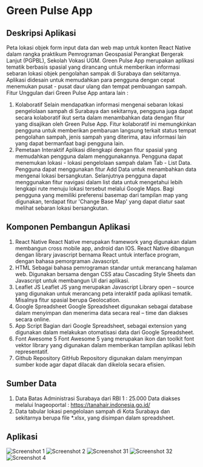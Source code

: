 # Green Pulse App

## Deskripsi Aplikasi
Peta lokasi objek form input data dan web map untuk konten React Native dalam rangka praktikum Pemrograman Geospasial Perangkat Bergerak Lanjut (PGPBL), Sekolah Vokasi UGM.
Green Pulse App merupakan aplikasi tematik berbasis spasial yang dirancang untuk memberikan informasi sebaran lokasi objek pengolahan sampak di Surabaya dan sekitarnya. Aplikasi didesain untuk memudahkan para pengguna dengan cepat menemukan pusat - pusat daur ulang dan tempat pembuangan sampah.
Fitur Unggulan dari Green Pulse App antara lain : 
1.	Kolaboratif 
Selain mendapatkan informasi mengenai sebaran lokasi pengelolaan sampah di Surabaya dan sekitarnya, pengguna juga dapat secara kolaboratif ikut serta dalam menambahkan data dengan fitur yang disajikan oleh Green Pulse App.   Fitur kolaboratif ini memungkinkan pengguna untuk memberikan pembaruan langsung terkait status tempat pengolahan sampah, jenis sampah yang diterima, atau informasi lain yang dapat bermanfaat bagi pengguna lain. 
2.	Pemetaan Interaktif 
Aplikasi dilengkapi dengan fitur spasial yang memudahkan pengguna dalam menggunakannya. Pengguna dapat menemukan lokasi - lokasi pengelolaan sampah dalam Tab - List Data. Pengguna dapat menggunakan fitur Add Data untuk menambahkan data mengenai lokasi bersangkutan. Selanjutnya pengguna dapat menggunakan fitur navigasi dalam list data untuk    mengetahui lebih lengkapi rute menuju lokasi tersebut melalui Google Maps. Bagi pengguna yang memiliki preferensi basemap dari tampilan map yang digunakan, terdapat fitur 'Change Base Map' yang dapat diatur saat melihat sebaran lokasi bersangkutan. 

## Komponen Pembangun Aplikasi
1)	React Native 
React Native merupakan framework yang digunakan dalam membangun cross mobile app, android dan IOS. React Native dibangun dengan library javascript bernama React untuk interface program, dengan bahasa pemorgraman Javascript.
2)	HTML 
Sebagai bahasa pemrograman standar untuk merancang halaman web. Digunakan bersama dengan CSS atau Cascading Style Sheets dan Javascript untuk membangun UI dari aplikasi. 
3)	Leaflet JS
Leaflet JS yang merupakan Javascript Library open – source yang digunakan untuk merancang peta interaktif pada aplikasi tematik. Misalnya fitur spasial berupa Geolocation. 
4)	Google Spreadsheet 
Google Spreadsheet digunakan sebagai database dalam menyimpan dan menerima data secara real – time dan diakses secara online. 
5)	App Script 
Bagian dari Google Spreadsheet, sebagai extension yang digunakan dalam melakukan otomatisasi data dari Google Spreadsheet. 
6)	Font Awesome 5
Font Awesome 5 yang merupakan ikon dan toolkit font vektor library yang digunakan dalam memberikan tampilan aplikasi lebih representatif. 
7)	Github Repository
GitHub Repository digunakan dalam menyimpan sumber kode agar dapat dilacak dan dikelola secara efisien. 

## Sumber Data
1)	Data Batas Administrasi Surabaya dari RBI 1 : 25.000 
Data diakses melalui Inageoportal : https://tanahair.indonesia.go.id/
2)	Data tabular lokasi pengelolaan sampah di Kota Surabaya dan sekitarnya berupa file *.xlsx, yang disimpan dalam spreadsheet. 

## Aplikasi 
![Screenshot 1](https://github.com/Shally593/pgpbl-responsi/assets/142763000/de197023-b1b7-40eb-af51-955cfccd3984)
![Screenshot 2](https://github.com/Shally593/pgpbl-responsi/assets/142763000/5fdd26b3-564b-4f7c-98c6-4bcf61fbb70e)
![Screenshot 31](https://github.com/Shally593/pgpbl-responsi/assets/142763000/32e384f0-1ce8-44d5-8bf3-9f969513bc02)
![Screenshot 32](https://github.com/Shally593/pgpbl-responsi/assets/142763000/bec5295f-c70a-473a-baf1-0daab4cd999c)
![Screenshot 4](https://github.com/Shally593/pgpbl-responsi/assets/142763000/572ab273-c5b4-46ed-9c26-a711f1d7208f)



